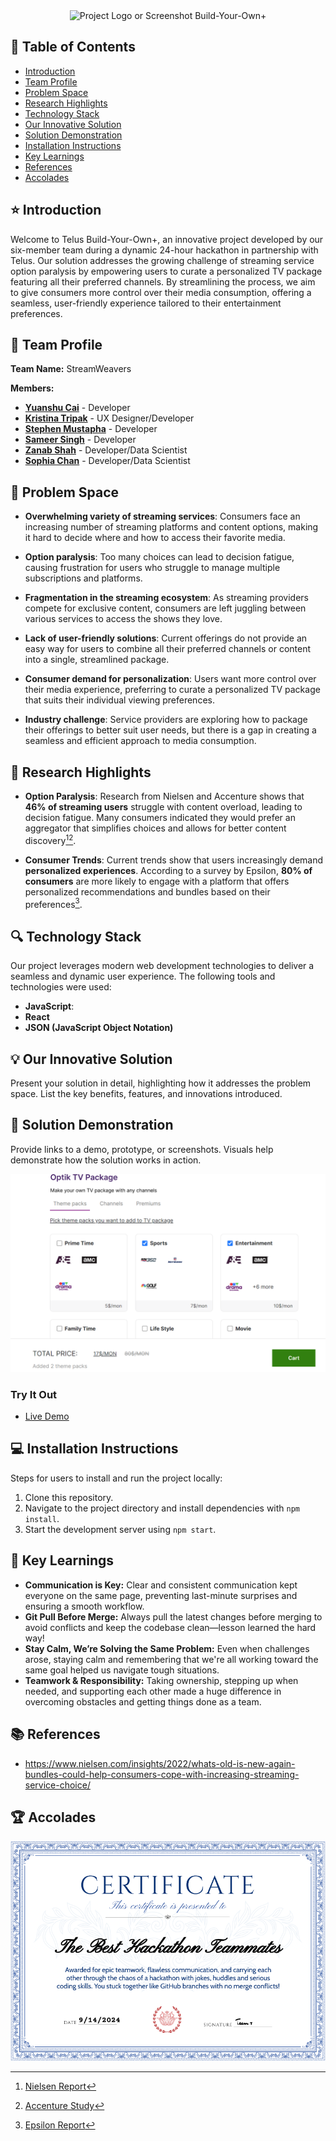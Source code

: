 <div align="center">
<img src="https://images.ctfassets.net/fikanzmkdlqn/24Npa1YcWK80UQw5IZQunH/1ea5fdb2d1ee84b212ce778e713ab9f4/TELUS_Logo.svg" alt="Project Logo or Screenshot"> Build-Your-Own+
</div>

## 📖 Table of Contents

- [Introduction](#star-introduction)
- [Team Profile](#handshake-team-profile)
- [Problem Space](#thinking-problem-space)
- [Research Highlights](#telescope-research-highlights)
- [Technology Stack](#mag-technology-stack)
- [Our Innovative Solution](#bulb-our-innovative-solution)
- [Solution Demonstration](#iphone-solution-demonstration)
- [Installation Instructions](#computer-installation-instructions)
- [Key Learnings](#seedling-key-learnings)
- [References](#books-references)
- [Accolades](#trophy-accolades)

## :star: Introduction

Welcome to Telus Build-Your-Own+, an innovative project developed by our six-member team during a dynamic 24-hour hackathon in partnership with Telus. Our solution addresses the growing challenge of streaming service option paralysis by empowering users to curate a personalized TV package featuring all their preferred channels. By streamlining the process, we aim to give consumers more control over their media consumption, offering a seamless, user-friendly experience tailored to their entertainment preferences.

## :handshake: Team Profile

**Team Name:** StreamWeavers

**Members:**

- **[Yuanshu Cai](https://www.linkedin.com/in/yuanshucai/)** - Developer
- **[Kristina Tripak](https://www.linkedin.com/in/kristina-tripak/)** - UX Designer/Developer
- **[Stephen Mustapha](https://www.linkedin.com/in/stephen-mustapha-ng/)** - Developer
- **[Sameer Singh](https://www.linkedin.com/in/sameersingh22/)** - Developer
- **[Zanab Shah](https://www.linkedin.com/in/zanab-jafry-shah/)** - Developer/Data Scientist
- **[Sophia Chan](https://www.linkedin.com/in/sophia-g-chan/)** - Developer/Data Scientist

## :thinking: Problem Space

- **Overwhelming variety of streaming services**: Consumers face an increasing number of streaming platforms and content options, making it hard to decide where and how to access their favorite media.

- **Option paralysis**: Too many choices can lead to decision fatigue, causing frustration for users who struggle to manage multiple subscriptions and platforms.

- **Fragmentation in the streaming ecosystem**: As streaming providers compete for exclusive content, consumers are left juggling between various services to access the shows they love.

- **Lack of user-friendly solutions**: Current offerings do not provide an easy way for users to combine all their preferred channels or content into a single, streamlined package.

- **Consumer demand for personalization**: Users want more control over their media experience, preferring to curate a personalized TV package that suits their individual viewing preferences.

- **Industry challenge**: Service providers are exploring how to package their offerings to better suit user needs, but there is a gap in creating a seamless and efficient approach to media consumption.

## :telescope: Research Highlights

- **Option Paralysis**: Research from Nielsen and Accenture shows that **46% of streaming users** struggle with content overload, leading to decision fatigue. Many consumers indicated they would prefer an aggregator that simplifies choices and allows for better content discovery[^1][^2].

- **Consumer Trends**: Current trends show that users increasingly demand **personalized experiences**. According to a survey by Epsilon, **80% of consumers** are more likely to engage with a platform that offers personalized recommendations and bundles based on their preferences[^3].

[^1]: [Nielsen Report](https://www.nielsen.com/insights/2022/whats-old-is-new-again-bundles-could-help-consumers-cope-with-increasing-streaming-service-choice/)
[^2]: [Accenture Study](https://newsroom.accenture.com/news/2022/sixty-percent-of-global-consumers-are-frustrate[…]on-streaming-video-services-according-to-accenture-report)
[^3]: [Epsilon Report](https://www.epsilon.com/us/about-us/pressroom/new-epsilon-research-indicates-80-of-c[…]to-make-a-purchase-when-brands-offer-personalized-experiences)

## :mag: Technology Stack

Our project leverages modern web development technologies to deliver a seamless and dynamic user experience. The following tools and technologies were used:

- **JavaScript**:
- **React**
- **JSON (JavaScript Object Notation)**

## :bulb: Our Innovative Solution

Present your solution in detail, highlighting how it addresses the problem space. List the key benefits, features, and innovations introduced.

## :iphone: Solution Demonstration

Provide links to a demo, prototype, or screenshots. Visuals help demonstrate how the solution works in action.

![demo_image](public/demo_image.png)

### Try It Out

- [Live Demo](YOUR_LIVE_DEMO_LINK)

## :computer: Installation Instructions

Steps for users to install and run the project locally:

1. Clone this repository.
2. Navigate to the project directory and install dependencies with `npm install`.
3. Start the development server using `npm start`.

## :seedling: Key Learnings

- **Communication is Key:** Clear and consistent communication kept everyone on the same page, preventing last-minute surprises and ensuring a smooth workflow.
- **Git Pull Before Merge:** Always pull the latest changes before merging to avoid conflicts and keep the codebase clean—lesson learned the hard way!
- **Stay Calm, We’re Solving the Same Problem:** Even when challenges arose, staying calm and remembering that we're all working toward the same goal helped us navigate tough situations.
- **Teamwork & Responsibility:** Taking ownership, stepping up when needed, and supporting each other made a huge difference in overcoming obstacles and getting things done as a team.

## :books: References

- https://www.nielsen.com/insights/2022/whats-old-is-new-again-bundles-could-help-consumers-cope-with-increasing-streaming-service-choice/

## :trophy: Accolades

![certificate to us](certificate.png)
